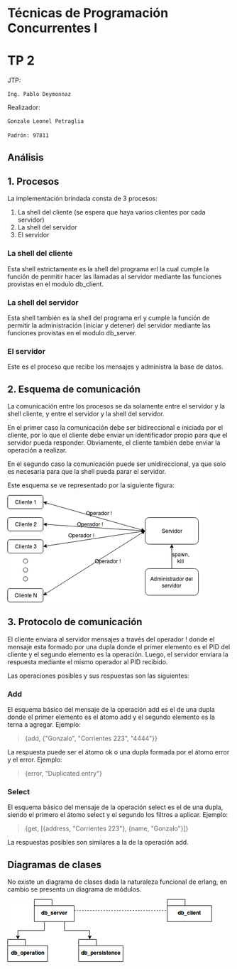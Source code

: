 

# Técnicas de Programación Concurrentes I
# TP 2 

JTP:

    Ing. Pablo Deymonnaz

Realizador:
 
    Gonzalo Leonel Petraglia

    Padrón: 97811



## Análisis






## 1. Procesos
La implementación brindada consta de 3 procesos:

 1. La shell del cliente (se espera que haya varios clientes por cada servidor)
 1. La shell del servidor
 1. El servidor

### La shell del cliente

Esta shell estrictamente es la shell del programa erl la cual cumple la función de permitir hacer las llamadas al servidor mediante las funciones provistas en el modulo db_client.


### La shell del servidor

Esta shell también es la shell del programa erl y cumple la función de permitir la administración (iniciar y detener) del servidor mediante las funciones provistas en el modulo db_server.

### El servidor

Este es el proceso que recibe los mensajes y administra la base de datos.


## 2. Esquema de comunicación

La comunicación entre los procesos se da solamente entre el servidor y la shell cliente, y entre el servidor y la shell del servidor.

En el primer caso la comunicación debe ser bidireccional e iniciada por el cliente, por lo que el cliente debe enviar un identificador propio para que el servidor pueda responder. Obviamente, el cliente también debe enviar la operación a realizar.

En el segundo caso la comunicación puede ser unidireccional, ya que solo es necesaria para que la shell pueda parar el servidor.

Este esquema se ve representado por la siguiente figura:


![alt text](./Procesos.png)

## 3. Protocolo de comunicación

El cliente enviara al servidor mensajes a través del operador ! donde el mensaje esta formado por una dupla donde el primer elemento es el PID del cliente y el segundo elemento es la operación. Luego, el servidor enviara la respuesta mediante el mismo operador al PID recibido.

Las operaciones posibles y sus respuestas son las siguientes:

### Add

El esquema básico del mensaje de la operación add es el de una dupla donde el primer elemento es el átomo add y el segundo elemento es la terna a agregar.
Ejemplo:

> {add, {"Gonzalo", "Corrientes 223", "4444"}}

La respuesta puede ser el átomo ok o una dupla formada por el átomo error y el error.
Ejemplo:

> {error, "Duplicated entry"}

### Select

El esquema básico del mensaje de la operación select es el de una dupla, siendo el primero el átomo select y el segundo los filtros a aplicar.
Ejemplo:

> {get, [{address, "Corrientes 223"}, {name, "Gonzalo"}]}

La respuestas posibles son similares a la de la operación add.



## Diagramas de clases

No existe un diagrama de clases dada la naturaleza funcional de erlang, en cambio se presenta un diagrama de módulos.

![alt text](./modules_diagram.png)
